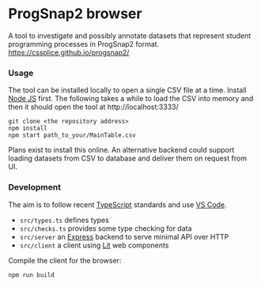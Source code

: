 # ProgSnap2 browser

A tool to investigate and possibly annotate datasets that represent
student programming processes in ProgSnap2 format.
https://cssplice.github.io/progsnap2/

### Usage

The tool can be installed locally to open a single CSV file at a time.
Install [Node JS](https://nodejs.org/) first.
The following takes a while to load the CSV into memory and then it
should open the tool at http://localhost:3333/

    git clone <the repository address>
    npm install
    npm start path_to_your/MainTable.csv

Plans exist to install this online. An alternative backend could support
loading datasets from CSV to database and deliver them on request from UI.

### Development

The aim is to follow recent [TypeScript](https://www.typescriptlang.org/)
standards and use [VS Code](https://code.visualstudio.com/).

* `src/types.ts` defines types
* `src/checks.ts` provides some type checking for data
* `src/server` an [Express](https://expressjs.com/) backend to serve
    minimal API over HTTP
* `src/client` a client using [Lit](https://lit.dev/) web components

Compile the client for the browser:

    npm run build

